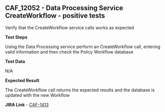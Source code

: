 ## CAF_12052 - Data Processing Service CreateWorkflow - positive tests ##

Verify that the CreateWorkflow service calls works as expected

**Test Steps**

Using the Data Processing service perform an CreateWorkflow call, entering valid information and then check the Policy Workflow database

**Test Data**

N/A

**Expected Result**

The CreateWorkflow call returns the expected results and the database is updated with the new Workflow

**JIRA Link** - [CAF-1413](https://jira.autonomy.com/browse/CAF-1413)
